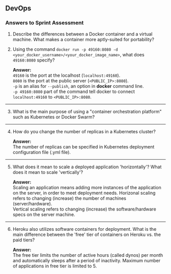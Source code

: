 ## DevOps
### Answers to Sprint Assessment

1. Describe the differences between a Docker container and a virtual machine. What makes a container more aptly-suited for portability?



2. Using the command `docker run -p 49160:8080 -d <your_docker_username>/<your_docker_image_name>`, what does `49160:8080` specify?

    **Answer:**  
    `49160` is the port at the localhost (`localhost:49160`).  
    `8080` is the port at the public server (`<PUBLIC_IP>:8080`).  
    `-p` is an alias for `--publish`, an option in **docker** command line.  
    `-p 49160:8080` part of the command tell docker to connect `localhost:49160` to `<PUBLIC_IP>:8080`.

---

3. What is the main purpose of using a "container orchestration platform" such as Kubernetes or Docker Swarm?



---

4. How do you change the number of replicas in a Kubernetes cluster?

    **Answer:**  
    The number of replicas can be specified in Kubernetes deployment configuration file (.yml file).

---

5. What does it mean to scale a deployed application 'horizontally'? What does it mean to scale 'vertically'?

    **Answer:**  
    Scaling an application means adding more instances of the application on the server, in order to meet deployment needs. Horizonal scaling refers to changing (increase) the number of machines (server/hardware).  
    Vertical scaling refers to changing (increase) the software/hardware specs on the server machine.

---

6. Heroku also utilizes software containers for deployment. What is the main difference between the 'free' tier of containers on Heroku vs. the paid tiers?

    **Answer:**  
    The free tier limits the number of active hours (called dynos) per month and automatically sleeps after a period of inactivity. Maximum number of applications in free tier is limited to 5.

